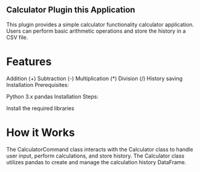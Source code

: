 ## Calculator Plugin this Application
This plugin provides a simple calculator functionality calculator application. Users can perform basic arithmetic operations and store the history in a CSV file.

# Features
Addition (+)
Subtraction (-)
Multiplication (*)
Division (/)
History saving
Installation
Prerequisites:

Python 3.x
pandas
Installation Steps:

Install the required libraries

# How it Works
The CalculatorCommand class interacts with the Calculator class to handle user input, perform calculations, and store history. The Calculator class utilizes pandas to create and manage the calculation history DataFrame.
